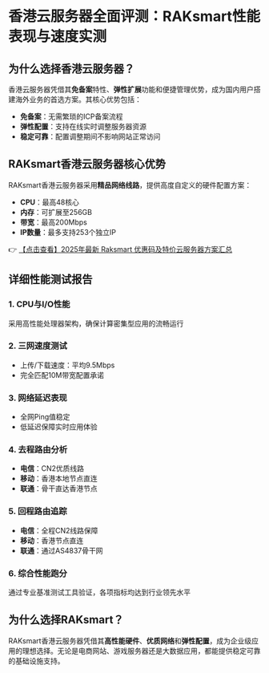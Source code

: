 # 香港云服务器全面评测：RAKsmart性能表现与速度实测

## 为什么选择香港云服务器？

香港云服务器凭借其**免备案**特性、**弹性扩展**功能和便捷管理优势，成为国内用户搭建海外业务的首选方案。其核心优势包括：

- **免备案**：无需繁琐的ICP备案流程
- **弹性配置**：支持在线实时调整服务器资源
- **稳定可靠**：配置调整期间不影响网站正常访问

## RAKsmart香港云服务器核心优势

RAKsmart香港云服务器采用**精品网络线路**，提供高度自定义的硬件配置方案：

- **CPU**：最高48核心
- **内存**：可扩展至256GB
- **带宽**：最高200Mbps
- **IP数量**：最多支持253个独立IP

👉 [【点击查看】2025年最新 Raksmart 优惠码及特价云服务器方案汇总](https://bit.ly/raksmart)

## 详细性能测试报告

### 1. CPU与I/O性能
采用高性能处理器架构，确保计算密集型应用的流畅运行

### 2. 三网速度测试
- 上传/下载速度：平均9.5Mbps
- 完全匹配10M带宽配置承诺

### 3. 网络延迟表现
- 全网Ping值稳定
- 低延迟保障实时应用体验

### 4. 去程路由分析
- **电信**：CN2优质线路
- **移动**：香港本地节点直连
- **联通**：骨干直达香港节点

### 5. 回程路由追踪
- **电信**：全程CN2线路保障
- **移动**：香港节点直连
- **联通**：通过AS4837骨干网

### 6. 综合性能跑分
通过专业基准测试工具验证，各项指标均达到行业领先水平

## 为什么选择RAKsmart？

RAKsmart香港云服务器凭借其**高性能硬件**、**优质网络**和**弹性配置**，成为企业级应用的理想选择。无论是电商网站、游戏服务器还是大数据应用，都能提供稳定可靠的基础设施支持。